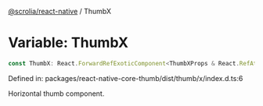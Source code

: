 [@scrolia/react-native](../README.md) / ThumbX

# Variable: ThumbX

```ts
const ThumbX: React.ForwardRefExoticComponent<ThumbXProps & React.RefAttributes<View>>;
```

Defined in: packages/react-native-core-thumb/dist/thumb/x/index.d.ts:6

Horizontal thumb component.
